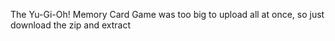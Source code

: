 The Yu-Gi-Oh! Memory Card Game was too big to upload all at once, so just download the zip and extract
